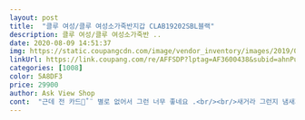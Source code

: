```yaml
---
layout: post 
title:  "클루 여성/클루 여성소가죽반지갑 CLAB19202SBL블랙" 
description: 클루 여성/클루 여성소가죽반 ..
date: 2020-08-09 14:51:37 
img: https://static.coupangcdn.com/image/vendor_inventory/images/2019/03/08/16/2/b0ecbf4f-d64d-458f-8237-316980b607e7.jpg 
linkUrl: https://link.coupang.com/re/AFFSDP?lptag=AF3600438&subid=ahnPublicAsk&pageKey=205531531&itemId=605422710&vendorItemId=4587058809&traceid=V0-113-6a4a106b83c61296 
categories: [1008] 
color: 5A8DF3 
price: 29900 
author: Ask View Shop 
cont:  "근데 전 카드가̐̈ 별로 없어서 그런 너무 좋네요 .<br/><br/>새거라 그런지 냄새가 좀 있긴했는데 그래도 이 가격에 아주 만족해요.<br/> 카드가 좀 있는 편이라 걱정했는데 빡빡하지 않아서 한칸에 여러개씩 들어가기도 하고 지퍼 공간에도 카드 몇개 더 넣었네요.<br/> 동생 생일 선물로 하나 거 사려구요ㅎ<br/>생각보다 너무 이뻐요.<br/><br/>수납이 별로 없어서 카드 많으신분은 비추드려요.<br/><br/>이염도 없었고 지퍼도 완전 부드러워요.<br/> 배송도 빨라서 좋았어요.<br/> 뽁뽁이로 꼼꼼히 싸 주셔서 안전하게 잘 왔어요.<br/><br/>저또한 좋네요^^ 뒤쪽 카드 수납공간에 교통카드 넣으니 결제할때도<br/>편리합니다.<br/><br/>화면이미지와 같아요아이가원해서 주문한건데 맘에들어하니<br/>" 
---
```

